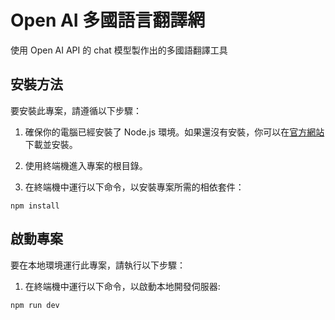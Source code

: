 # Open AI 多國語言翻譯網

使用 Open AI API 的 chat 模型製作出的多國語翻譯工具

## 安裝方法

要安裝此專案，請遵循以下步驟：

1. 確保你的電腦已經安裝了 Node.js 環境。如果還沒有安裝，你可以在[官方網站](https://nodejs.org)下載並安裝。

2. 使用終端機進入專案的根目錄。

3. 在終端機中運行以下命令，以安裝專案所需的相依套件：

```shell
npm install

```

## 啟動專案

要在本地環境運行此專案，請執行以下步驟：

1. 在終端機中運行以下命令，以啟動本地開發伺服器:

```shell
npm run dev

```
